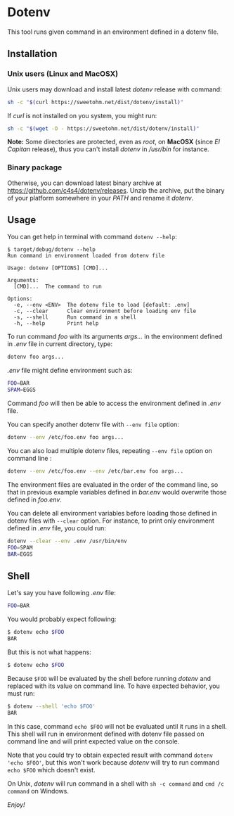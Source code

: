 # Dotenv

This tool runs given command in an environment defined in a dotenv file.

## Installation

### Unix users (Linux and MacOSX)

Unix users may download and install latest *dotenv* release with command:

```bash
sh -c "$(curl https://sweetohm.net/dist/dotenv/install)"
```

If *curl* is not installed on you system, you might run:

```bash
sh -c "$(wget -O - https://sweetohm.net/dist/dotenv/install)"
```

**Note:** Some directories are protected, even as *root*, on **MacOSX** (since *El Capitan* release), thus you can't install *dotenv* in */usr/bin* for instance.

### Binary package

Otherwise, you can download latest binary archive at <https://github.com/c4s4/dotenv/releases>. Unzip the archive, put the binary of your platform somewhere in your *PATH* and rename it *dotenv*.

## Usage

You can get help in terminal with command `dotenv --help`:

```
$ target/debug/dotenv --help
Run command in environment loaded from dotenv file

Usage: dotenv [OPTIONS] [CMD]...

Arguments:
  [CMD]...  The command to run

Options:
  -e, --env <ENV>  The dotenv file to load [default: .env]
  -c, --clear      Clear environment before loading env file
  -s, --shell      Run command in a shell
  -h, --help       Print help
```

To run command *foo* with its arguments *args...* in the environment defined in *.env* file in current directory, type:

```bash
dotenv foo args...
```

*.env* file might define environment such as:

```bash
FOO=BAR
SPAM=EGGS
```

Command *foo* will then be able to access the environment defined in *.env* file.

You can specify another dotenv file with `--env file` option:

```bash
dotenv --env /etc/foo.env foo args...
```

You can also load multiple dotenv files, repeating `--env file` option on command line :

```bash
dotenv --env /etc/foo.env --env /etc/bar.env foo args...
```

The environment files are evaluated in the order of the command line, so that in previous example variables defined in *bar.env* would overwrite those defined in *foo.env*.

You can delete all environment variables before loading those defined in dotenv files with `--clear` option. For instance, to print only environment defined in *.env* file, you could run:

```bash
dotenv --clear --env .env /usr/bin/env
FOO=SPAM
BAR=EGGS
```

## Shell

Let's say you have following *.env* file:

```bash
FOO=BAR
```

You would probably expect following:

```bash
$ dotenv echo $FOO
BAR
```

But this is not what happens:

```bash
$ dotenv echo $FOO

```

Because `$FOO` will be evaluated by the shell before running *dotenv* and replaced with its value on command line. To have expected behavior, you must run:

```bash
$ dotenv --shell 'echo $FOO'
BAR
```

In this case, command `echo $FOO` will not be evaluated until it runs in a shell. This shell will run in environment defined with dotenv file passed on command line and will print expected value on the console.

Note that you could try to obtain expected result with command `dotenv 'echo $FOO'`, but this won't work because *dotenv* will try to run command `echo $FOO` which doesn't exist.

On Unix, *dotenv* will run command in a shell with `sh -c command` and `cmd /c command` on Windows.

*Enjoy!*
